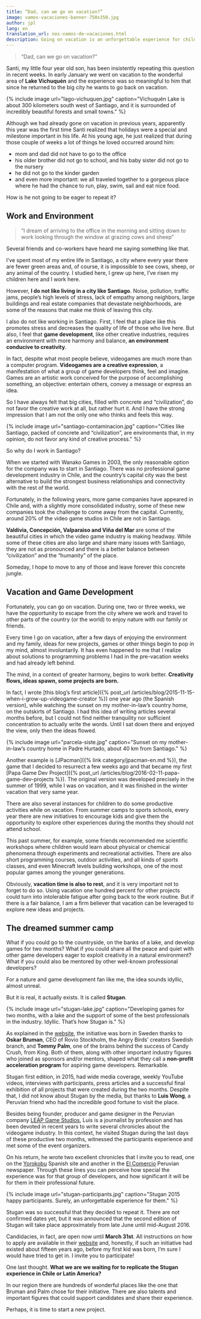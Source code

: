 ```yaml
---
title: “Dad, can we go on vacation?”
image: vamos-vacaciones-banner-750x350.jpg
author: jpl
lang: en
translation_url: nos-vamos-de-vacaciones.html
description: Going on vacation is an unforgettable experience for children and adults. Making videogames while on vacation? Stugan, a summer camp for game developers.
---
```



> “Dad, can we go on vacation?”

Santi, my little four year old son, has been insistently repeating this question in recent weeks. In early January we went on vacation to the wonderful area of **Lake Vichuquén** and the experience was so meaningful to him that since he returned to the big city he wants to go back on vacation.

{% include image url="lago-vichuquen.jpg" caption="Vichuquén Lake is about 300 kilometers south west of Santiago, and it is surrounded of incredibly beautiful forests and small towns." %}

Although we had already gone on vacation in previous years, apparently this year was the first time Santi realized that holidays were a special and milestone important in his life. At his young age, he just realized that during those couple of weeks a lot of things he loved occurred around him:

- mom and dad did not have to go to the office
- his older brother did not go to school, and his baby sister did not go to the nursery
- he did not go to the kinder garden
- and even more important: we all traveled together to a gorgeous place where he had the chance to run, play, swim, sail and eat nice food.

How is he not going to be eager to repeat it?

## Work and Environment

> “I dream of arriving to the office in the morning and sitting down to work looking through the window at grazing cows and sheep”

Several friends and co-workers have heard me saying something like that.

I’ve spent most of my entire life in Santiago, a city where every year there are fewer green areas and, of course, it is impossible to see cows, sheep, or any animal of the country. I studied here, I grew up here, I’ve risen my children here and I work here.

However, **I do not like living in a city like Santiago**. Noise, pollution, traffic jams, people’s high levels of stress, lack of empathy among neighbors, large buildings and real estate companies that devastate neighborhoods, are some of the reasons that make me think of leaving this city.

I also do not like working in Santiago. First, I feel that a place like this promotes stress and decreases the quality of life of those who live here. But also, I feel that **game development**, like other creative industries, requires an environment with more harmony and balance, **an environment conducive to creativity**.

In fact, despite what most people believe, videogames are much more than a computer program. **Videogames are a creative expression**, a manifestation of what a group of game developers think, feel and imagine. Games are an artistic work conceived for the purpose of accomplishing something, an objective: entertain others, convey a message or express an idea.

So I have always felt that big cities, filled with concrete and “civilization”, do not favor the creative work at all, but rather hurt it. And I have the strong impression that I am not the only one who thinks and feels this way.

{% include image url="santiago-contaminacion.jpg" caption="Cities like Santiago, packed of concrete and “civilization”, are environments that, in my opinion, do not favor any kind of creative process." %}

So why do I work in Santiago?

When we started with Wanako Games in 2003, the only reasonable option for the company was to start in Santiago. There was no professional game development industry in Chile, and the country’s capital city was the best alternative to build the strongest business relationships and connectivity with the rest of the world.

Fortunately, in the following years, more game companies have appeared in Chile and, with a slightly more consolidated industry, some of these new companies took the challenge to come away from the capital. Currently, around 20% of the video game studios in Chile are not in Santiago.

**Valdivia, Concepción, Valparaiso and Viña del Mar** are some of the beautiful cities in which the video game industry is making headway. While some of these cities are also large and share many issues with Santiago, they are not as pronounced and there is a better balance between “civilization” and the “humanity” of the place.

Someday, I hope to move to any of those and leave forever this concrete jungle.

## Vacation and Game Development

Fortunately, you can go on vacation. During one, two or three weeks, we have the opportunity to escape from the city where we work and travel to other parts of the country (or the world) to enjoy nature with our family or friends.

Every time I go on vacation, after a few days of enjoying the environment and my family, ideas for new projects, games or other things begin to pop in my mind, almost involuntarily. It has even happened to me that I realize about solutions to programming problems I had in the pre-vacation weeks and had already left behind.

The mind, in a context of greater harmony, begins to work better. **Creativity flows, ideas spawn, some projects are born.**

In fact, I wrote [this blog’s first article]({% post_url /articles/blog/2015-11-15-when-i-grow-up-videogame-creator %}) one year ago (the Spanish version), while watching the sunset on my mother-in-law’s country home, on the outskirts of Santiago. I had this idea of writing articles several months before, but I could not find neither tranquility nor sufficient concentration to actually write the words. Until I sat down there and enjoyed the view, only then the ideas flowed.

{% include image url="parcela-siste.jpg" caption="Sunset on my mother-in-law’s country home in Padre Hurtado, about 40 km from Santiago." %}

Another example is [JPacman]({% link category/jpacman-en.md %}), the game that I decided to resurrect a few weeks ago and that became my first [Papa Game Dev Project]({% post_url /articles/blog/2016-02-11-papa-game-dev-projects %}). The original version was developed precisely in the summer of 1999, while I was on vacation, and it was finished in the winter vacation that very same year.

There are also several instances for children to do some productive activities while on vacation. From summer camps to sports schools, every year there are new initiatives to encourage kids and give them the opportunity to explore other experiences during the months they should not attend school.

This past summer, for example, some friends recommended me scientific workshops where children would learn about physical or chemical phenomena through experiments and recreational activities. There are also short programming courses, outdoor activities, and all kinds of sports classes, and even Minecraft levels building workshops, one of the most popular games among the younger generations.

Obviously, **vacation time is also to rest**, and it is very important not to forget to do so. Using vacation one hundred percent for other projects could turn into intolerable fatigue after going back to the work routine. But if there is a fair balance, I am a firm believer that vacation can be leveraged to explore new ideas and projects.

## The dreamed summer camp

What if you could go to the countryside, on the banks of a lake, and develop games for two months? What if you could share all the peace and quiet with other game developers eager to exploit creativity in a natural environment? What if you could also be mentored by other well-known professional developers?

For a nature and game development fan like me, the idea sounds idyllic, almost unreal.

But it is real, it actually exists. It is called **Stugan**.

{% include image url="stugan-lake.jpg" caption="Developing games for two months, with a lake and the support of some of the best professionals in the industry. Idyllic. That’s how Stugan is." %}

As explained in the [website](http://www.stugan.com/), the initiative was born in Sweden thanks to **Oskar Bruman**, CEO of Rovio Stockholm, the Angry Birds’ creators Swedish branch, and **Tommy Palm**, one of the brains behind the success of Candy Crush, from King. Both of them, along with other important industry figures who joined as sponsors and/or mentors, shaped what they call a **non-profit acceleration program** for aspiring game developers. Remarkable.

Stugan first edition, in 2015, had wide media coverage, weekly YouTube videos, interviews with participants, press articles and a successful final exhibition of all projects that were created during the two months. Despite that, I did not know about Stugan by the media, but thanks to **Luis Wong**, a Peruvian friend who had the incredible good fortune to visit the place.

Besides being founder, producer and game designer in the Peruvian company [LEAP Game Studios](http://leapgs.com/), Luis is a journalist by profession and has been devoted in recent years to write several chronicles about the videogame industry. In this context, he visited Stugan during the last days of these productive two months, witnessed the participants experience and met some of the event organizers.

On his return, he wrote two excellent chronicles that I invite you to read, one on the [Yorokobu](http://www.yorokobu.es/stugan-suecia/) Spanish site and another in the [El Comercio](http://elcomercio.pe/blog/geekgames/2015/08/stugan-un-campamento-para-desarrolladores-de-videojuegos) Peruvian newspaper. Through these lines you can perceive how special the experience was for that group of developers, and how significant it will be for them in their professional future.

{% include image url="stugan-participants.jpg" caption="Stugan 2015 happy participants. Surely, an unforgettable experience for them." %}

Stugan was so successful that they decided to repeat it. There are not confirmed dates yet, but it was announced that the second edition of Stugan will take place approximately from late June until mid-August 2016.

Candidacies, in fact, are open now until **March 31st**. All instructions on how to apply are available in their [website](http://www.stugan.com/apply/) and, honestly, if such an initiative had existed about fifteen years ago, before my first kid was born, I’m sure I would have tried to get in. I invite you to participate!

One last thought. **What we are we waiting for to replicate the Stugan experience in Chile or Latin America?**

In our region there are hundreds of wonderful places like the one that Bruman and Palm chose for their initiative. There are also talents and important figures that could support candidates and share their experience.

Perhaps, it is time to start a new project.
